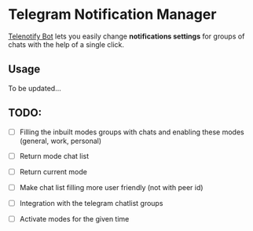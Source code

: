 # Telegram Notification Manager

[Telenotify Bot](t.me/telenotificationsbot) lets you easily change **notifications settings** for groups of chats with the help of a single click.

## Usage

To be updated...

## TODO: 

- [ ] Filling the inbuilt modes groups with chats and enabling these modes (general, work, personal)
- [ ] Return mode chat list
- [ ] Return current mode

- [ ] Make chat list filling more user friendly (not with peer id)
- [ ] Integration with the telegram chatlist groups
- [ ] Activate modes for the given time